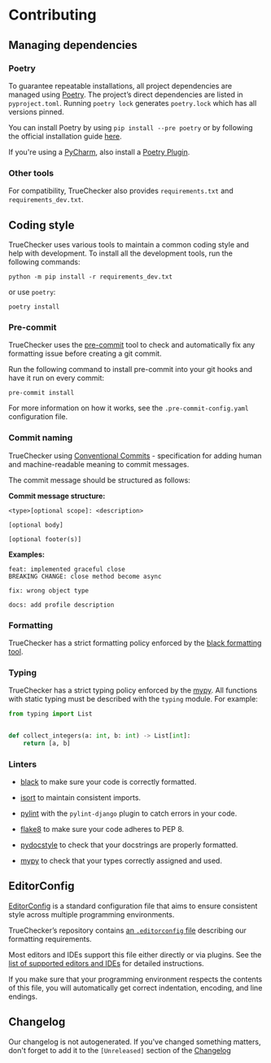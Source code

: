# Contributing

## Managing dependencies

### Poetry

To guarantee repeatable installations, all project dependencies are managed
using [Poetry](https://poetry.eustace.io/). The project’s direct dependencies are listed
in `pyproject.toml`. Running `poetry lock` generates `poetry.lock` which has all versions pinned.

You can install Poetry by using `pip install --pre poetry` or by following the official
installation guide [here](https://github.com/sdispater/poetry#installation).

If you're using a [PyCharm](https://www.jetbrains.com/pycharm/), also install
a [Poetry Plugin](https://plugins.jetbrains.com/plugin/14307-poetry).

### Other tools

For compatibility, TrueChecker also provides `requirements.txt` and `requirements_dev.txt`.

## Coding style

TrueChecker uses various tools to maintain a common coding style and help with development. To
install all the development tools, run the following commands:

```shell
python -m pip install -r requirements_dev.txt
```

or use `poetry`:

```shell
poetry install
```

### Pre-commit

TrueChecker uses the [pre-commit](https://pre-commit.com/#install) tool to check and automatically
fix any formatting issue before creating a git commit.

Run the following command to install pre-commit into your git hooks and have it run on every
commit:

```shell
pre-commit install
```

For more information on how it works, see the `.pre-commit-config.yaml` configuration file.

### Commit naming

TrueChecker using [Conventional Commits](https://www.conventionalcommits.org/en/v1.0.0/) -
specification for adding human and machine-readable meaning to commit messages.

The commit message should be structured as follows:

**Commit message structure:**

```
<type>[optional scope]: <description>

[optional body]

[optional footer(s)]
```

**Examples:**

```
feat: implemented graceful close
BREAKING CHANGE: close method become async
```

```
fix: wrong object type
```

```
docs: add profile description
```

### Formatting

TrueChecker has a strict formatting policy enforced by
the [black formatting tool](https://github.com/python/black).

### Typing

TrueChecker has a strict typing policy enforced by the [mypy](https://github.com/python/mypy). All
functions with static typing must be described with the `typing` module. For example:

```python
from typing import List


def collect_integers(a: int, b: int) -> List[int]:
    return [a, b]
```

### Linters

- [black](https://github.com/python/black/) to make sure your code is correctly formatted.

- [isort](https://github.com/timothycrosley/isort) to maintain consistent imports.

- [pylint](https://www.pylint.org/) with the `pylint-django` plugin to catch errors in your code.

- [flake8](https://flake8.pycqa.org/en/latest/) to make sure your code adheres to PEP 8.

- [pydocstyle](http://pydocstyle.pycqa.org/en/latest/) to check that your docstrings are properly
  formatted.

- [mypy](https://github.com/python/mypy) to check that your types correctly assigned and used.

## EditorConfig

[EditorConfig](http://editorconfig.org/) is a standard configuration file that aims to ensure
consistent style across multiple programming environments.

TrueChecker’s repository
contains [an `.editorconfig` file](https://github.com/mirumee/TrueChecker/blob/master/.editorconfig)
describing our formatting requirements.

Most editors and IDEs support this file either directly or via plugins. See
the [list of supported editors and IDEs](http://editorconfig.org/#download) for detailed
instructions.

If you make sure that your programming environment respects the contents of this file, you will
automatically get correct indentation, encoding, and line endings.

## Changelog
Our changelog is not autogenerated.
If you've changed something matters, don't forget to add it to the `[Unreleased]` section of the [Changelog](CHANGELOG.md)
